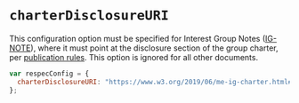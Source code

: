 # `charterDisclosureURI`

This configuration option must be specified for Interest Group Notes ([IG-NOTE](specStatus#specStatus-ig-note)), where it must point at the disclosure section of the group charter, per [publication rules](https://www.w3.org/pubrules/doc/rules/?profile=IG-NOTE#patPolReq). This option is ignored for all other documents.

```js "example": "Add charter disclosure URL for IG-NOTE."
var respecConfig = {
  charterDisclosureURI: "https://www.w3.org/2019/06/me-ig-charter.html#patentpolicy",
};
```

